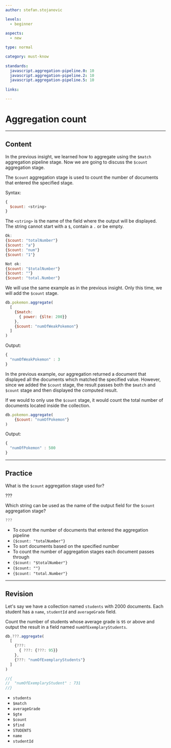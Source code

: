 ```yaml
---
author: stefan.stojanovic

levels:
  - beginner
  
aspects:
  - new

type: normal

category: must-know
      
standards:
  javascript.aggregation-pipeline.0: 10
  javascript.aggregation-pipeline.2: 10
  javascript.aggregation-pipeline.5: 10
  
links:

---
```

# Aggregation count
---
## Content

In the previous insight, we learned how to aggregate using the `$match` aggregation pipeline stage. Now we are going to discuss the `$count` aggregation stage.

The `$count` aggregation stage is used to count the number of documents that entered the specified stage.

Syntax:
```javascript
{ 
  $count: <string> 
}
```

The `<string>` is the name of the field where the output will be displayed. The string cannot start with a `$`, contain a `.` or be empty.

```javascript
Ok:
{$count: "totalNumber"}
{$count: "a"}
{$count: "num"}
{$count: "1"}

Not ok:
{$count: "$totalNumber"}
{$count: ""}
{$count: "total.Number"}
```

We will use the same example as in the previous insight. Only this time, we will add the `$count` stage.

```javascript
db.pokemon.aggregate(
  [ 
    {$match: 
      { power: {$lte: 200}}
    },
    {$count: "numOfWeakPokemon"}
  ]
)
```
Output:
```javascript
{ 
  "numOfWeakPokemon" : 3
}
```

In the previous example, our aggregation returned a document that displayed all the documents which matched the specified value. However, since we added the `$count` stage, the result passes both the `$match` and `$count` stage and then displayed the computed result. 

If we would to only use the `$count` stage, it would count the total number of documents located inside the collection.

```javascript
db.pokemon.aggregate(
    {$count: "numOfPokemon"}
)
```
Output:
```javascript
{ 
  "numOfPokemon" : 500
}
```

---
## Practice

What is the `$count` aggregation stage used for?

???

Which string can be used as the name of the output field for the `$count` aggregation stage?

```javascript
???
```

* To count the number of documents that entered the aggregation pipeline
* `{$count: "totalNumber"}`
* To sort documents based on the specified number
* To count the number of aggregation stages each document passes through
* `{$count: "$totalNumber"}`
* `{$count: ""}`
* `{$count: "total.Number"}`

---
## Revision

Let's say we have a collection named `students` with 2000 documents. Each student has a `name`, `studentId` and `averageGrade` field.

Count the number of students whose average grade is `95` or above and output the result in a field named `numOfExemplaryStudents`.

```javascript
db.???.aggregate(
  [ 
    {???: 
      { ???: {???: 95}}
    },
    {???: "numOfExemplaryStudents"}
  ]
)

//{ 
//  "numOfExemplaryStudent" : 731
//}
```

* `students`
* `$match`
* `averageGrade`
* `$gte`
* `$count`
* `$find`
* `STUDENTS`
* `name`
* `studentId`